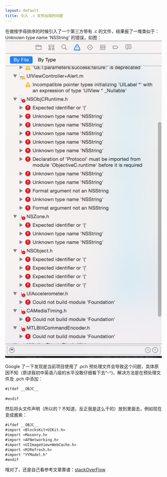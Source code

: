 ```yaml
---
layout: default
title: 引入 .c 文件出现的问题
---  
```


在做按字母排序的时候引入了一个第三方带有 .c 的文件，结果报了一堆类似于：Unknown type name 'NSString' 的错误，如图：  
![error_with_import_c_file.png](https://raw.githubusercontent.com/StillWalking/jekyll_demo/gh-pages/_resource/_images/error_with_import_c_file.png)

Google 了一下发现是当前项目使用了 .pch 预处理文件会导致这个问题，具体原因不知（原谅我初中英语八级的水平没敢仔细看下去^-^)，解决方法是在预处理文件及 .pch 中添加：

	﻿#ifdef __OBJC__
	
	#endif
然后将头文件声明（所以的？不知道，反正我是这么干的）放到里面去，例如现在变成酱紫：

	#ifdef __OBJC__
	#import <BlocksKit+UIKit.h>
	#import <Masonry.h>
	#import <AFNetworking.h>
	#import <UIImageView+WebCache.h>
	#import <MJRefresh.h>
	#import "YYModel.h"
	#endif

哦对了，还是自己看参考文章靠谱：[stackOverFlow](http://stackoverflow.com/questions/11857765/ios-parse-issues-in-nsobjcruntime-nszone-and-nsobject)

